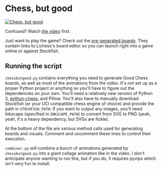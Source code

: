 # Chess, but good

[![Chess, but good](./logo.png)](https://www.youtube.com/watch?v=PTcvbDbVbtM)

Confused? Watch [the video](https://www.youtube.com/watch?v=PTcvbDbVbtM) first.

Just want to play the game? Check out the [pre-generated boards](boards). They contain links to Lichess's board editor so you can launch right into a game online or against Stockfish. 

 ## Running the script  

`chessbutgood.py` contains everything you need to generate Good Chess boards, as well as most of the animations from the video. It's not set up as a proper Python project or anything so you'll have to figure out the dependencies on your own. You'll need a relatively new version of Python 3, [python-chess](https://python-chess.readthedocs.io/en/latest/), and Pillow. You'll also have to manually download Stockfish (or your UCI compatible chess engine of choice) and provide the path in `STOCKFISH_PATH`. If you want to output any images, you'll need Inkscape (specified in `INKSCAPE_PATH`) to convert from SVG to PNG (yeah, yeah, it's a heavy dependency, but SVGs are fickle). 

At the bottom of the file are various method calls used for generating boards and visuals. Comment and uncomment these lines to control their execution. 

`combiner.py` will combine a bunch of animations generated by `chessbutgood.py` into a giant collage animation like in the video. I don't anticipate anyone wanting to run this, but if you do, it requires pyvips which isn't very fun to install. 
